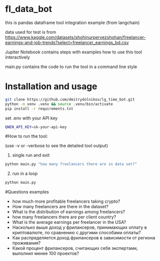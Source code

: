 # fl_data_bot
this is pandas dataframe tool integration example (from langchain)

data used for test is from https://www.kaggle.com/datasets/shohinurpervezshohan/freelancer-earnings-and-job-trends?select=freelancer_earnings_bd.csv

Jupiter Notebook contains steps with examples how to use this tool interactively


main.py contains the code to run the tool in a command line style

# Installation and usage
```bash
git clone https://github.com/dmitrydolnikov/lg_time_bot.git
python -m venv .venv && source .venv/bin/activate
pip install -r requirements.txt
```
set .env with your API key
```bash
QWEN_API_KEY=sk-your-api-key
```

#How to run the tool:

(use -v or -verbose to see the detailed tool output)

1. single run and exit
```bash
python main.py "how many freelancers there are in data set?"
```
2. run in a loop
```bash
python main.py
```

#Questions examples
- how much more profitable freelancers taking crypto?
- How many freelancers are there in the dataset?
- What is the distribution of earnings among freelancers?
- how many freelancers there are per client country?
- What is the average earnings per freelancer in the USA?
- Насколько выше доход у фрилансеров, принимающих оплату в криптовалюте, по сравнению с другими способами оплаты?
- Как распределяется доход фрилансеров в зависимости от региона проживания?
- Какой процент фрилансеров, считающих себя экспертами, выполнил менее 100 проектов?
